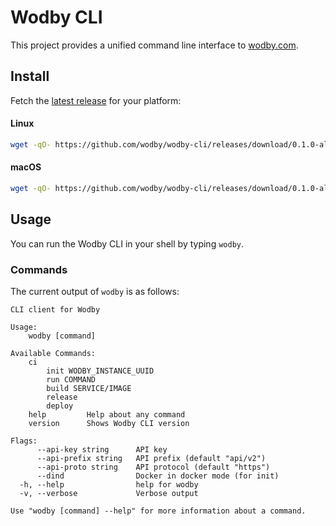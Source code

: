 # Wodby CLI

This project provides a unified command line interface to [wodby.com](https://wodby.com).

## Install

Fetch the [latest release](https://github.com/wodby/wodby-cli/releases) for your platform:

#### Linux

```bash
wget -qO- https://github.com/wodby/wodby-cli/releases/download/0.1.0-alpha/wodby-linux-amd64.tar.gz | sudo tar xz -C /usr/local/bin
```

#### macOS

```bash
wget -qO- https://github.com/wodby/wodby-cli/releases/download/0.1.0-alpha/wodby-darwin-amd64.tar.gz | tar xz -C /usr/local/bin
```

## Usage

You can run the Wodby CLI in your shell by typing `wodby`.

### Commands

The current output of `wodby` is as follows:

```
CLI client for Wodby

Usage:
    wodby [command]

Available Commands:
    ci
        init WODBY_INSTANCE_UUID
        run COMMAND
        build SERVICE/IMAGE
        release
        deploy
    help         Help about any command
    version      Shows Wodby CLI version

Flags:
      --api-key string      API key
      --api-prefix string   API prefix (default "api/v2")
      --api-proto string    API protocol (default "https")
      --dind                Docker in docker mode (for init)
  -h, --help                help for wodby
  -v, --verbose             Verbose output

Use "wodby [command] --help" for more information about a command.
```
